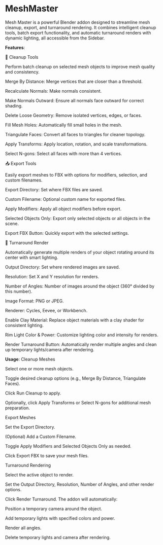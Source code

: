 # MeshMaster
Mesh Master is a powerful Blender addon designed to streamline mesh cleanup, export, and turnaround rendering. It combines intelligent cleanup tools, batch export functionality, and automatic turnaround renders with dynamic lighting, all accessible from the Sidebar.

**Features**:

🧹 Cleanup Tools

Perform batch cleanup on selected mesh objects to improve mesh quality and consistency.

Merge By Distance: Merge vertices that are closer than a threshold.

Recalculate Normals: Make normals consistent.

Make Normals Outward: Ensure all normals face outward for correct shading.

Delete Loose Geometry: Remove isolated vertices, edges, or faces.

Fill Mesh Holes: Automatically fill small holes in the mesh.

Triangulate Faces: Convert all faces to triangles for cleaner topology.

Apply Transforms: Apply location, rotation, and scale transformations.

Select N-gons: Select all faces with more than 4 vertices.

📤 Export Tools

Easily export meshes to FBX with options for modifiers, selection, and custom filenames.

Export Directory: Set where FBX files are saved.

Custom Filename: Optional custom name for exported files.

Apply Modifiers: Apply all object modifiers before export.

Selected Objects Only: Export only selected objects or all objects in the scene.

Export FBX Button: Quickly export with the selected settings.

🎥 Turnaround Render

Automatically generate multiple renders of your object rotating around its center with smart lighting.

Output Directory: Set where rendered images are saved.

Resolution: Set X and Y resolution for renders.

Number of Angles: Number of images around the object (360° divided by this number).

Image Format: PNG or JPEG.

Renderer: Cycles, Eevee, or Workbench.

Enable Clay Material: Replace object materials with a clay shader for consistent lighting.

Rim Light Color & Power: Customize lighting color and intensity for renders.

Render Turnaround Button: Automatically render multiple angles and clean up temporary lights/camera after rendering.


**Usage**:
Cleanup Meshes

Select one or more mesh objects.

Toggle desired cleanup options (e.g., Merge By Distance, Triangulate Faces).

Click Run Cleanup to apply.

Optionally, click Apply Transforms or Select N-gons for additional mesh preparation.

Export Meshes

Set the Export Directory.

(Optional) Add a Custom Filename.

Toggle Apply Modifiers and Selected Objects Only as needed.

Click Export FBX to save your mesh files.

Turnaround Rendering

Select the active object to render.

Set the Output Directory, Resolution, Number of Angles, and other render options.

Click Render Turnaround. The addon will automatically:

Position a temporary camera around the object.

Add temporary lights with specified colors and power.

Render all angles.

Delete temporary lights and camera after rendering.
